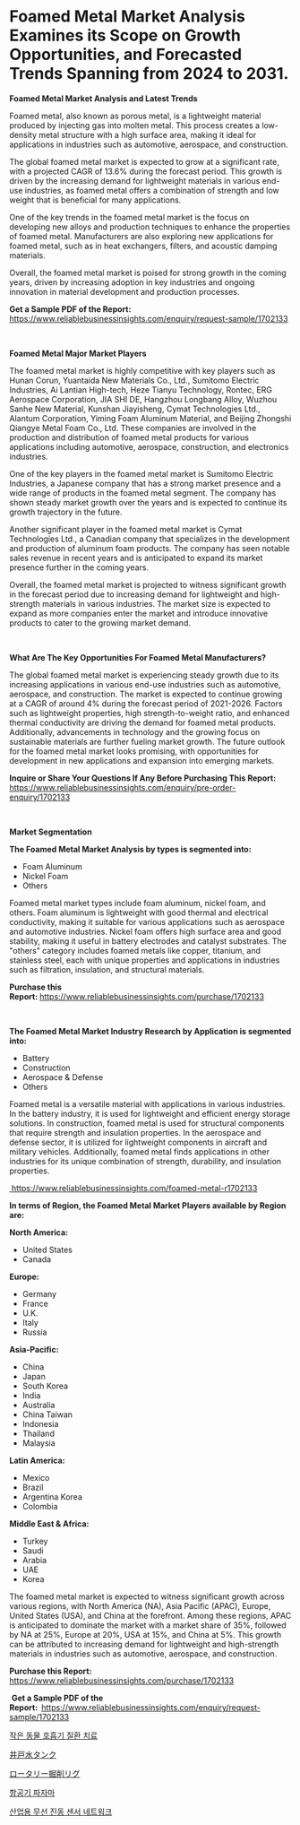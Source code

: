 <p><h1>Foamed Metal Market Analysis Examines its Scope on Growth Opportunities, and Forecasted Trends Spanning from 2024 to 2031.</h1></p><p><strong>Foamed Metal Market Analysis and Latest Trends</strong></p>
<p><p>Foamed metal, also known as porous metal, is a lightweight material produced by injecting gas into molten metal. This process creates a low-density metal structure with a high surface area, making it ideal for applications in industries such as automotive, aerospace, and construction.</p><p>The global foamed metal market is expected to grow at a significant rate, with a projected CAGR of 13.6% during the forecast period. This growth is driven by the increasing demand for lightweight materials in various end-use industries, as foamed metal offers a combination of strength and low weight that is beneficial for many applications.</p><p>One of the key trends in the foamed metal market is the focus on developing new alloys and production techniques to enhance the properties of foamed metal. Manufacturers are also exploring new applications for foamed metal, such as in heat exchangers, filters, and acoustic damping materials.</p><p>Overall, the foamed metal market is poised for strong growth in the coming years, driven by increasing adoption in key industries and ongoing innovation in material development and production processes.</p></p>
<p><strong>Get a Sample PDF of the Report:&nbsp;</strong> <a href="https://www.reliablebusinessinsights.com/enquiry/request-sample/1702133">https://www.reliablebusinessinsights.com/enquiry/request-sample/1702133</a></p>
<p>&nbsp;</p>
<p><strong>Foamed Metal Major Market Players</strong></p>
<p><p>The foamed metal market is highly competitive with key players such as Hunan Corun, Yuantaida New Materials Co., Ltd., Sumitomo Electric Industries, Ai Lantian High-tech, Heze Tianyu Technology, Rontec, ERG Aerospace Corporation, JIA SHI DE, Hangzhou Longbang Alloy, Wuzhou Sanhe New Material, Kunshan Jiayisheng, Cymat Technologies Ltd., Alantum Corporation, Yiming Foam Aluminum Material, and Beijing Zhongshi Qiangye Metal Foam Co., Ltd. These companies are involved in the production and distribution of foamed metal products for various applications including automotive, aerospace, construction, and electronics industries.</p><p>One of the key players in the foamed metal market is Sumitomo Electric Industries, a Japanese company that has a strong market presence and a wide range of products in the foamed metal segment. The company has shown steady market growth over the years and is expected to continue its growth trajectory in the future.</p><p>Another significant player in the foamed metal market is Cymat Technologies Ltd., a Canadian company that specializes in the development and production of aluminum foam products. The company has seen notable sales revenue in recent years and is anticipated to expand its market presence further in the coming years.</p><p>Overall, the foamed metal market is projected to witness significant growth in the forecast period due to increasing demand for lightweight and high-strength materials in various industries. The market size is expected to expand as more companies enter the market and introduce innovative products to cater to the growing market demand.</p></p>
<p>&nbsp;</p>
<p><strong>What Are The Key Opportunities For Foamed Metal Manufacturers?</strong></p>
<p><p>The global foamed metal market is experiencing steady growth due to its increasing applications in various end-use industries such as automotive, aerospace, and construction. The market is expected to continue growing at a CAGR of around 4% during the forecast period of 2021-2026. Factors such as lightweight properties, high strength-to-weight ratio, and enhanced thermal conductivity are driving the demand for foamed metal products. Additionally, advancements in technology and the growing focus on sustainable materials are further fueling market growth. The future outlook for the foamed metal market looks promising, with opportunities for development in new applications and expansion into emerging markets.</p></p>
<p><strong>Inquire or Share Your Questions If Any Before Purchasing This Report:</strong> <a href="https://www.reliablebusinessinsights.com/enquiry/pre-order-enquiry/1702133">https://www.reliablebusinessinsights.com/enquiry/pre-order-enquiry/1702133</a></p>
<p>&nbsp;</p>
<p><strong>Market Segmentation</strong></p>
<p><strong>The Foamed Metal Market Analysis by types is segmented into:</strong></p>
<p><ul><li>Foam Aluminum</li><li>Nickel Foam</li><li>Others</li></ul></p>
<p><p>Foamed metal market types include foam aluminum, nickel foam, and others. Foam aluminum is lightweight with good thermal and electrical conductivity, making it suitable for various applications such as aerospace and automotive industries. Nickel foam offers high surface area and good stability, making it useful in battery electrodes and catalyst substrates. The "others" category includes foamed metals like copper, titanium, and stainless steel, each with unique properties and applications in industries such as filtration, insulation, and structural materials.</p></p>
<p><strong>Purchase this Report:&nbsp;</strong><a href="https://www.reliablebusinessinsights.com/purchase/1702133">https://www.reliablebusinessinsights.com/purchase/1702133</a></p>
<p>&nbsp;</p>
<p><strong>The Foamed Metal Market Industry Research by Application is segmented into:</strong></p>
<p><ul><li>Battery</li><li>Construction</li><li>Aerospace & Defense</li><li>Others</li></ul></p>
<p><p>Foamed metal is a versatile material with applications in various industries. In the battery industry, it is used for lightweight and efficient energy storage solutions. In construction, foamed metal is used for structural components that require strength and insulation properties. In the aerospace and defense sector, it is utilized for lightweight components in aircraft and military vehicles. Additionally, foamed metal finds applications in other industries for its unique combination of strength, durability, and insulation properties.</p></p>
<p><a href="https://www.reliablebusinessinsights.com/foamed-metal-r1702133">&nbsp;https://www.reliablebusinessinsights.com/foamed-metal-r1702133</a></p>
<p><strong>In terms of Region, the Foamed Metal Market Players available by Region are:</strong></p>
<p>
    <p> <strong> North America: </strong>
        <ul>
            <li>United States</li>
            <li>Canada</li>
        </ul>
        </p> 
    <p> <strong> Europe: </strong>
        <ul>
            <li>Germany</li>
            <li>France</li>
            <li>U.K.</li>
            <li>Italy</li>
            <li>Russia</li>
        </ul>
        </p> 
    <p> <strong> Asia-Pacific: </strong>
        <ul>
            <li>China</li>
            <li>Japan</li>
            <li>South Korea</li>
            <li>India</li>
            <li>Australia</li>
            <li>China Taiwan</li>
            <li>Indonesia</li>
            <li>Thailand</li>
            <li>Malaysia</li>
        </ul>
        </p> 
    <p> <strong> Latin America: </strong>
        <ul>
            <li>Mexico</li>
            <li>Brazil</li>
            <li>Argentina Korea</li>
            <li>Colombia</li>
        </ul>
        </p> 
    <p> <strong> Middle East & Africa: </strong>
        <ul>
            <li>Turkey</li>
            <li>Saudi</li>
            <li>Arabia</li>
            <li>UAE</li>
            <li>Korea</li>
        </ul>
    </p>
    </p>
<p><p>The foamed metal market is expected to witness significant growth across various regions, with North America (NA), Asia Pacific (APAC), Europe, United States (USA), and China at the forefront. Among these regions, APAC is anticipated to dominate the market with a market share of 35%, followed by NA at 25%, Europe at 20%, USA at 15%, and China at 5%. This growth can be attributed to increasing demand for lightweight and high-strength materials in industries such as automotive, aerospace, and construction.</p></p>
<p><strong>Purchase this Report: </strong><a href="https://www.reliablebusinessinsights.com/purchase/1702133">https://www.reliablebusinessinsights.com/purchase/1702133</a></p>
<p>&nbsp;<strong>Get a Sample PDF of the Report:&nbsp;&nbsp;</strong><a href="https://www.reliablebusinessinsights.com/enquiry/request-sample/1702133">https://www.reliablebusinessinsights.com/enquiry/request-sample/1702133</a></p>
<p><strong></strong></p>
<p><p><a href="https://medium.com/@ukaszduda1/%EC%86%8C%EB%8F%99%EB%AC%BC-%ED%98%B8%ED%9D%A1%EA%B8%B0-%EC%A7%88%ED%99%98-%EC%B9%98%EB%A3%8C-%EC%8B%9C%EC%9E%A5-%EC%A0%84%EB%A7%9D-%EC%8B%9C%EC%9E%A5-%EB%8F%99%ED%96%A5-%EB%B0%8F-%EC%98%81%ED%96%A5-%EB%B6%84%EC%84%9D-2024%EB%85%84-2031%EB%85%84-62afe3ef9dae">작은 동물 호흡기 질환 치료</a></p><p><a href="https://medium.com/@ofpaqrof92/%E4%BA%95%E6%88%B8%E6%B0%B4%E6%A7%BD%E5%B8%82%E5%A0%B4%E3%81%AE%E8%A6%8F%E6%A8%A1-%E5%B8%82%E5%A0%B4%E3%82%BB%E3%82%B0%E3%83%A1%E3%83%B3%E3%83%86%E3%83%BC%E3%82%B7%E3%83%A7%E3%83%B3-%E5%B8%82%E5%A0%B4%E3%83%88%E3%83%AC%E3%83%B3%E3%83%89-%E3%81%9D%E3%81%97%E3%81%A62031%E5%B9%B4%E3%81%BE%E3%81%A7%E3%81%AE%E6%88%90%E9%95%B7%E5%88%86%E6%9E%90%E4%BA%88%E6%B8%AC-1f37160be075">井戸水タンク</a></p><p><a href="https://medium.com/@ofpaqrof92/%E3%83%AD%E3%83%BC%E3%82%BF%E3%83%AA%E3%83%BC%E3%83%89%E3%83%AA%E3%83%AB%E3%83%AA%E3%82%B0%E5%B8%82%E5%A0%B4%E8%A6%8F%E6%A8%A1%E3%81%AF-%E3%81%AE%E5%B9%B4%E9%96%93%E6%88%90%E9%95%B7%E7%8E%87%E3%81%A7%E6%88%90%E9%95%B7%E3%81%97%E3%81%A6%E3%81%8A%E3%82%8A-%E3%81%93%E3%81%AE%E3%83%AC%E3%83%9D%E3%83%BC%E3%83%88%E3%81%AF%E5%B8%82%E5%A0%B4%E3%82%BB%E3%82%B0%E3%83%A1%E3%83%B3%E3%83%86%E3%83%BC%E3%82%B7%E3%83%A7%E3%83%B3-%E6%88%90%E9%95%B7-%E3%81%8A%E3%82%88%E3%81%B32024%E5%B9%B4%E3%81%8B%E3%82%892031%E5%B9%B4%E3%81%BE%E3%81%A7%E3%81%AE%E4%BA%88%E6%B8%AC%E3%81%AB%E3%82%88%E3%82%8B%E5%88%86%E6%9E%90%E3%82%92%E7%B6%B2%E7%BE%85%E3%81%97%E3%81%A6%E3%81%84%E3%81%BE%E3%81%99-5ce7c2b10e45">ロータリー掘削リグ</a></p><p><a href="https://github.com/Jackieshlerin98056/Market-Research-Report-List-1/blob/main/5573893140588.md">항공기 파자마</a></p><p><a href="https://medium.com/@ukaszduda1/%EC%82%B0%EC%97%85%EC%9A%A9-%EB%AC%B4%EC%84%A0-%EC%A7%84%EB%8F%99-%EC%84%BC%EC%84%9C-%EB%84%A4%ED%8A%B8%EC%9B%8C%ED%81%AC-%EC%8B%9C%EC%9E%A5-%EC%A0%84%EB%A7%9D-%EC%99%84%EC%A0%84%ED%95%9C-%EC%82%B0%EC%97%85-%EB%B6%84%EC%84%9D-2024%EB%85%84%EB%B6%80%ED%84%B0-2031%EB%85%84%EA%B9%8C%EC%A7%80-9520d9cecdca">산업용 무선 진동 센서 네트워크</a></p></p>